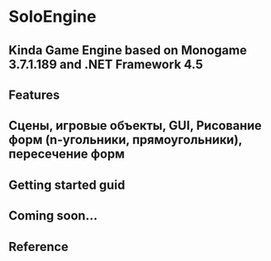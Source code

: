 # SoloEngine
Kinda Game Engine based on Monogame 3.7.1.189 and .NET Framework 4.5
---
## Features
Сцены, игровые объекты, GUI, Рисование форм (n-угольники, прямоугольники), пересечение форм
---
## Getting started guid
Coming soon...
---
## Reference

